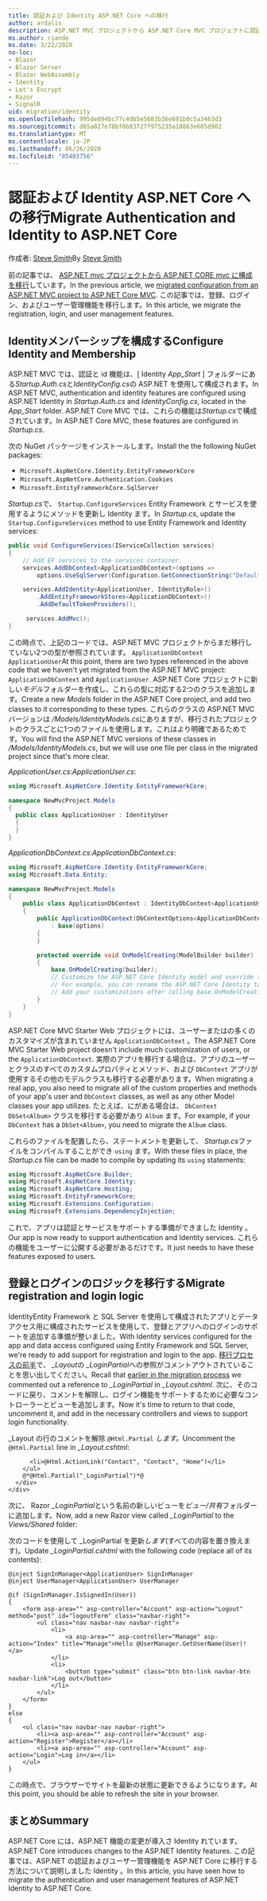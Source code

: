 ```yaml
---
title: 認証および Identity ASP.NET Core への移行
author: ardalis
description: ASP.NET MVC プロジェクトから ASP.NET Core MVC プロジェクトに認証と id を移行する方法について説明します。
ms.author: riande
ms.date: 3/22/2020
no-loc:
- Blazor
- Blazor Server
- Blazor WebAssembly
- Identity
- Let's Encrypt
- Razor
- SignalR
uid: migration/identity
ms.openlocfilehash: 995de894bc77c4db5e5683b36e691b0c5a3463d3
ms.sourcegitcommit: d65a027e78bf0b83727f975235a18863e685d902
ms.translationtype: MT
ms.contentlocale: ja-JP
ms.lasthandoff: 06/26/2020
ms.locfileid: "85403756"
---
```

# <a name="migrate-authentication-and-identity-to-aspnet-core"></a><span data-ttu-id="17c69-103">認証および Identity ASP.NET Core への移行</span><span class="sxs-lookup"><span data-stu-id="17c69-103">Migrate Authentication and Identity to ASP.NET Core</span></span>

<span data-ttu-id="17c69-104">作成者: [Steve Smith](https://ardalis.com/)</span><span class="sxs-lookup"><span data-stu-id="17c69-104">By [Steve Smith](https://ardalis.com/)</span></span>

<span data-ttu-id="17c69-105">前の記事では、 [ASP.NET mvc プロジェクトから ASP.NET CORE mvc に構成を移行](xref:migration/configuration)しています。</span><span class="sxs-lookup"><span data-stu-id="17c69-105">In the previous article, we [migrated configuration from an ASP.NET MVC project to ASP.NET Core MVC](xref:migration/configuration).</span></span> <span data-ttu-id="17c69-106">この記事では、登録、ログイン、およびユーザー管理機能を移行します。</span><span class="sxs-lookup"><span data-stu-id="17c69-106">In this article, we migrate the registration, login, and user management features.</span></span>

## <a name="configure-identity-and-membership"></a><span data-ttu-id="17c69-107">Identityメンバーシップを構成する</span><span class="sxs-lookup"><span data-stu-id="17c69-107">Configure Identity and Membership</span></span>

<span data-ttu-id="17c69-108">ASP.NET MVC では、認証と id 機能は、[ Identity *App_Start* ] フォルダーにある*Startup.Auth.cs*と*IdentityConfig.cs*の ASP.NET を使用して構成されます。</span><span class="sxs-lookup"><span data-stu-id="17c69-108">In ASP.NET MVC, authentication and identity features are configured using ASP.NET Identity in *Startup.Auth.cs* and *IdentityConfig.cs*, located in the *App_Start* folder.</span></span> <span data-ttu-id="17c69-109">ASP.NET Core MVC では、これらの機能は*Startup.cs*で構成されています。</span><span class="sxs-lookup"><span data-stu-id="17c69-109">In ASP.NET Core MVC, these features are configured in *Startup.cs*.</span></span>

<span data-ttu-id="17c69-110">次の NuGet パッケージをインストールします。</span><span class="sxs-lookup"><span data-stu-id="17c69-110">Install the the following NuGet packages:</span></span>

* `Microsoft.AspNetCore.Identity.EntityFrameworkCore`
* `Microsoft.AspNetCore.Authentication.Cookies`
* `Microsoft.EntityFrameworkCore.SqlServer`

<span data-ttu-id="17c69-111">*Startup.cs*で、 `Startup.ConfigureServices` Entity Framework とサービスを使用するようにメソッドを更新し Identity ます。</span><span class="sxs-lookup"><span data-stu-id="17c69-111">In *Startup.cs*, update the `Startup.ConfigureServices` method to use Entity Framework and Identity services:</span></span>

```csharp
public void ConfigureServices(IServiceCollection services)
{
    // Add EF services to the services container.
    services.AddDbContext<ApplicationDbContext>(options =>
        options.UseSqlServer(Configuration.GetConnectionString("DefaultConnection")));

    services.AddIdentity<ApplicationUser, IdentityRole>()
        .AddEntityFrameworkStores<ApplicationDbContext>()
        .AddDefaultTokenProviders();

     services.AddMvc();
}
```

<span data-ttu-id="17c69-112">この時点で、上記のコードでは、ASP.NET MVC プロジェクトからまだ移行していない2つの型が参照されています。 `ApplicationDbContext` `ApplicationUser`</span><span class="sxs-lookup"><span data-stu-id="17c69-112">At this point, there are two types referenced in the above code that we haven't yet migrated from the ASP.NET MVC project: `ApplicationDbContext` and `ApplicationUser`.</span></span> <span data-ttu-id="17c69-113">ASP.NET Core プロジェクトに新しい*モデル*フォルダーを作成し、これらの型に対応する2つのクラスを追加します。</span><span class="sxs-lookup"><span data-stu-id="17c69-113">Create a new *Models* folder in the ASP.NET Core project, and add two classes to it corresponding to these types.</span></span> <span data-ttu-id="17c69-114">これらのクラスの ASP.NET MVC バージョンは */Models/IdentityModels.cs*にありますが、移行されたプロジェクトのクラスごとに1つのファイルを使用します。これはより明確であるためです。</span><span class="sxs-lookup"><span data-stu-id="17c69-114">You will find the ASP.NET MVC versions of these classes in */Models/IdentityModels.cs*, but we will use one file per class in the migrated project since that's more clear.</span></span>

<span data-ttu-id="17c69-115">*ApplicationUser.cs*:</span><span class="sxs-lookup"><span data-stu-id="17c69-115">*ApplicationUser.cs*:</span></span>

```csharp
using Microsoft.AspNetCore.Identity.EntityFrameworkCore;

namespace NewMvcProject.Models
{
  public class ApplicationUser : IdentityUser
  {
  }
}
```

<span data-ttu-id="17c69-116">*ApplicationDbContext.cs*:</span><span class="sxs-lookup"><span data-stu-id="17c69-116">*ApplicationDbContext.cs*:</span></span>

```csharp
using Microsoft.AspNetCore.Identity.EntityFrameworkCore;
using Microsoft.Data.Entity;

namespace NewMvcProject.Models
{
    public class ApplicationDbContext : IdentityDbContext<ApplicationUser>
    {
        public ApplicationDbContext(DbContextOptions<ApplicationDbContext> options)
            : base(options)
        {
        }

        protected override void OnModelCreating(ModelBuilder builder)
        {
            base.OnModelCreating(builder);
            // Customize the ASP.NET Core Identity model and override the defaults if needed.
            // For example, you can rename the ASP.NET Core Identity table names and more.
            // Add your customizations after calling base.OnModelCreating(builder);
        }
    }
}
```

<span data-ttu-id="17c69-117">ASP.NET Core MVC Starter Web プロジェクトには、ユーザーまたはの多くのカスタマイズが含まれていません `ApplicationDbContext` 。</span><span class="sxs-lookup"><span data-stu-id="17c69-117">The ASP.NET Core MVC Starter Web project doesn't include much customization of users, or the `ApplicationDbContext`.</span></span> <span data-ttu-id="17c69-118">実際のアプリを移行する場合は、アプリのユーザーとクラスのすべてのカスタムプロパティとメソッド、および `DbContext` アプリが使用するその他のモデルクラスも移行する必要があります。</span><span class="sxs-lookup"><span data-stu-id="17c69-118">When migrating a real app, you also need to migrate all of the custom properties and methods of your app's user and `DbContext` classes, as well as any other Model classes your app utilizes.</span></span> <span data-ttu-id="17c69-119">たとえば、にがある場合は、 `DbContext` `DbSet<Album>` クラスを移行する必要があり `Album` ます。</span><span class="sxs-lookup"><span data-stu-id="17c69-119">For example, if your `DbContext` has a `DbSet<Album>`, you need to migrate the `Album` class.</span></span>

<span data-ttu-id="17c69-120">これらのファイルを配置したら、ステートメントを更新して、 *Startup.cs*ファイルをコンパイルすることができ `using` ます。</span><span class="sxs-lookup"><span data-stu-id="17c69-120">With these files in place, the *Startup.cs* file can be made to compile by updating its `using` statements:</span></span>

```csharp
using Microsoft.AspNetCore.Builder;
using Microsoft.AspNetCore.Identity;
using Microsoft.AspNetCore.Hosting;
using Microsoft.EntityFrameworkCore;
using Microsoft.Extensions.Configuration;
using Microsoft.Extensions.DependencyInjection;
```

<span data-ttu-id="17c69-121">これで、アプリは認証とサービスをサポートする準備ができました Identity 。</span><span class="sxs-lookup"><span data-stu-id="17c69-121">Our app is now ready to support authentication and Identity services.</span></span> <span data-ttu-id="17c69-122">これらの機能をユーザーに公開する必要があるだけです。</span><span class="sxs-lookup"><span data-stu-id="17c69-122">It just needs to have these features exposed to users.</span></span>

## <a name="migrate-registration-and-login-logic"></a><span data-ttu-id="17c69-123">登録とログインのロジックを移行する</span><span class="sxs-lookup"><span data-stu-id="17c69-123">Migrate registration and login logic</span></span>

<span data-ttu-id="17c69-124">IdentityEntity Framework と SQL Server を使用して構成されたアプリとデータアクセス用に構成されたサービスを使用して、登録とアプリへのログインのサポートを追加する準備が整いました。</span><span class="sxs-lookup"><span data-stu-id="17c69-124">With Identity services configured for the app and data access configured using Entity Framework and SQL Server, we're ready to add support for registration and login to the app.</span></span> <span data-ttu-id="17c69-125">[移行プロセスの前半](xref:migration/mvc#migrate-the-layout-file)で、 *_Layout*の *_LoginPartial*への参照がコメントアウトされていることを思い出してください。</span><span class="sxs-lookup"><span data-stu-id="17c69-125">Recall that [earlier in the migration process](xref:migration/mvc#migrate-the-layout-file) we commented out a reference to *_LoginPartial* in *_Layout.cshtml*.</span></span> <span data-ttu-id="17c69-126">次に、そのコードに戻り、コメントを解除し、ログイン機能をサポートするために必要なコントローラーとビューを追加します。</span><span class="sxs-lookup"><span data-stu-id="17c69-126">Now it's time to return to that code, uncomment it, and add in the necessary controllers and views to support login functionality.</span></span>

<span data-ttu-id="17c69-127">_Layout の行のコメントを解除 `@Html.Partial` *します。*</span><span class="sxs-lookup"><span data-stu-id="17c69-127">Uncomment the `@Html.Partial` line in *_Layout.cshtml*:</span></span>

```cshtml
      <li>@Html.ActionLink("Contact", "Contact", "Home")</li>
    </ul>
    @*@Html.Partial("_LoginPartial")*@
  </div>
</div>
```

<span data-ttu-id="17c69-128">次に、 Razor *_LoginPartial*という名前の新しいビューを*ビュー/共有*フォルダーに追加します。</span><span class="sxs-lookup"><span data-stu-id="17c69-128">Now, add a new Razor view called *_LoginPartial* to the *Views/Shared* folder:</span></span>

<span data-ttu-id="17c69-129">次のコードを使用して _LoginPartial を更新*します*(すべての内容を置き換えます)。</span><span class="sxs-lookup"><span data-stu-id="17c69-129">Update *_LoginPartial.cshtml* with the following code (replace all of its contents):</span></span>

```cshtml
@inject SignInManager<ApplicationUser> SignInManager
@inject UserManager<ApplicationUser> UserManager

@if (SignInManager.IsSignedIn(User))
{
    <form asp-area="" asp-controller="Account" asp-action="Logout" method="post" id="logoutForm" class="navbar-right">
        <ul class="nav navbar-nav navbar-right">
            <li>
                <a asp-area="" asp-controller="Manage" asp-action="Index" title="Manage">Hello @UserManager.GetUserName(User)!</a>
            </li>
            <li>
                <button type="submit" class="btn btn-link navbar-btn navbar-link">Log out</button>
            </li>
        </ul>
    </form>
}
else
{
    <ul class="nav navbar-nav navbar-right">
        <li><a asp-area="" asp-controller="Account" asp-action="Register">Register</a></li>
        <li><a asp-area="" asp-controller="Account" asp-action="Login">Log in</a></li>
    </ul>
}
```

<span data-ttu-id="17c69-130">この時点で、ブラウザーでサイトを最新の状態に更新できるようになります。</span><span class="sxs-lookup"><span data-stu-id="17c69-130">At this point, you should be able to refresh the site in your browser.</span></span>

## <a name="summary"></a><span data-ttu-id="17c69-131">まとめ</span><span class="sxs-lookup"><span data-stu-id="17c69-131">Summary</span></span>

<span data-ttu-id="17c69-132">ASP.NET Core には、ASP.NET 機能の変更が導入さ Identity れています。</span><span class="sxs-lookup"><span data-stu-id="17c69-132">ASP.NET Core introduces changes to the ASP.NET Identity features.</span></span> <span data-ttu-id="17c69-133">この記事では、ASP.NET の認証およびユーザー管理機能を ASP.NET Core に移行する方法について説明しました Identity 。</span><span class="sxs-lookup"><span data-stu-id="17c69-133">In this article, you have seen how to migrate the authentication and user management features of ASP.NET Identity to ASP.NET Core.</span></span>
